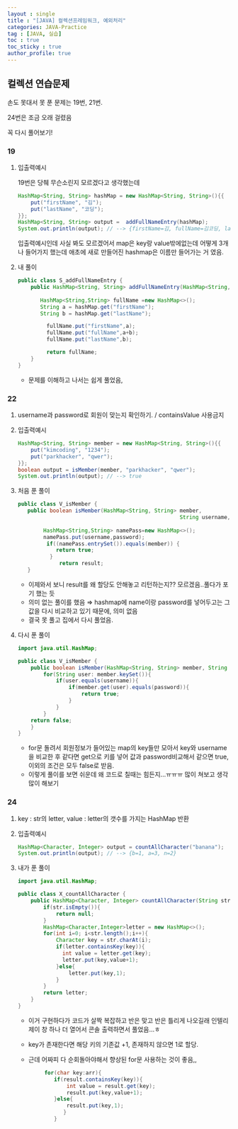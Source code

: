 ```yaml
---
layout : single
title : "[JAVA] 컬렉션프레임워크, 예외처리"
categories: JAVA-Practice
tag : [JAVA, 실습]
toc : true
toc_sticky : true
author_profile: true
---
```


## 컬렉션 연습문제

손도 못대서 못 푼 문제는 19번, 21번.

24번은 조금 오래 걸렸음

꼭 다시 풀어보기!

### 19

1. 입출력예시
    
    19번은 당췌 무슨소린지 모르겠다고 생각했는데
    
    ```java
    HashMap<String, String> hashMap = new HashMap<String, String>(){{
    	put("firstName", "김");
    	put("lastName", "코딩");
    }};
    HashMap<String, String> output =  addFullNameEntry(hashMap);
    System.out.println(output); // --> {firstName=김, fullName=김코딩, lastName=코딩}
    ```
    
    입출력예시인데 사실 봐도 모르겠어서  map은 key랑 value밖에없는데 어떻게 3개나 들어가지 했는데 애초에 새로 만들어진  hashmap은 이름만 들어가는 거 였음.
    
2. 내 풀이
    
    ```java
    public class S_addFullNameEntry {
        public HashMap<String, String> addFullNameEntry(HashMap<String, String> hashMap) {
        
           HashMap<String,String> fullName =new HashMap<>();
           String a = hashMap.get("firstName");
           String b = hashMap.get("lastName");
    
             fullName.put("firstName",a);
             fullName.put("fullName",a+b);
             fullName.put("lastName",b);
    
             return fullName;
        }
    }
    ```
    
    - 문제를 이해하고 나서는 쉽게 풀었음,

### 22

1. username과 password로 회원이 맞는지 확인하기. / containsValue 사용금지
2. 입출력예시
    
    ```java
    HashMap<String, String> member = new HashMap<String, String>(){{
    	put("kimcoding", "1234");
    	put("parkhacker", "qwer");
    }};
    boolean output = isMember(member, "parkhacker", "qwer");
    System.out.println(output); // --> true
    ```
    
3. 처음 푼 풀이
    
    ```java
    public class V_isMember {
       public boolean isMember(HashMap<String, String> member,
    												   String username, String password){
    		
    		HashMap<String,String> namePass=new HashMap<>();
    		namePass.put(username,password);
    		 if((namePass.entrySet()).equals(member)) {
    	        return true;
    		  }
    		     return result;
       }
    ```
    
    - 이제와서 보니 result를 왜 할당도 안해놓고 리턴하는지?? 모르겠음..풀다가 포기 했는 듯
    - 의미 없는 풀이를 했음 ⇒ hashmap에 name이랑 password를 넣어두고는 그 값을 다시 비교하고 있기 때문에, 의미 없음
    - 결국 못 풀고 집에서 다시 풀었음.
4. 다시 푼 풀이
    
    ```java
    import java.util.HashMap;
    
    public class V_isMember {
        public boolean isMember(HashMap<String, String> member, String username, String password) {
            for(String user: member.keySet()){
                if(user.equals(username)){
                    if(member.get(user).equals(password)){
                        return true;
                    }
                }
            }
        return false;
        }
    }
    
    ```
    
    - for문 돌려서 회원정보가 들어있는 map의 key들만 모아서 key와 username을 비교한 후 같다면 get으로 키를 넣어  값과 password비교해서 같으면  true, 이외의 조건은 모두 false로 받음.
    - 이렇게 풀이를 보면 쉬운데 왜 코드로 칠때는 힘든지…ㅠㅠㅠ 많이 쳐보고 생각많이 해보기
    

### 24

1. key : str의 letter, value : letter의 갯수를 가지는 HashMap 반환
2. 입출력예시
    
    ```java
    HashMap<Character, Integer> output = countAllCharacter("banana");
    System.out.println(output); // --> {b=1, a=3, n=2}
    ```
    
3. 내가 푼 풀이
    
    ```java
    import java.util.HashMap;
    
    public class X_countAllCharacter {
        public HashMap<Character, Integer> countAllCharacter(String str) {
            if(str.isEmpty()){
                return null;
            }
            HashMap<Character,Integer>letter = new HashMap<>();
            for(int i=0; i<str.length();i++){
                Character key = str.charAt(i);
                if(letter.containsKey(key)){
                  int value = letter.get(key);
                  letter.put(key,value+1);
                }else{
                    letter.put(key,1);
                }
            }
            return letter;
        }
    }
    ```
    
    - 이거 구현하다가 코드가 살짝 복잡하고 반은 맞고 반은 틀리게 나오길래 인텔리제이 창 하나 더 열어서 콘솔 출력하면서 풀었음…ㅎ
    - key가 존재한다면 해당 키의 기존값 +1, 존재하지 않으면 1로 할당.
    - 근데 어짜피 다 순회돌아야해서 향상된 for문 사용하는 것이 좋음,,
        
        ```java
             for(char key:arr){
                if(result.containsKey(key)){
                    int value = result.get(key);
                    result.put(key,value+1);
                }else{
                    result.put(key,1);
                   }
                }
        
        ```